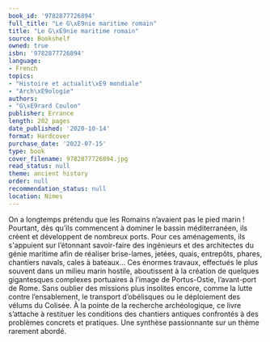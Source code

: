 ```yaml
---
book_id: '9782877726894'
full_title: "Le G\xE9nie maritime romain"
title: "Le G\xE9nie maritime romain"
source: Bookshelf
owned: true
isbn: '9782877726894'
language:
- French
topics:
- "Histoire et actualit\xE9 mondiale"
- "Arch\xE9ologie"
authors:
- "G\xE9rard Coulon"
publisher: Errance
length: 202 pages
date_published: '2020-10-14'
format: Hardcover
purchase_date: '2022-07-15'
type: book
cover_filename: 9782877726894.jpg
read_status: null
theme: ancient history
order: null
recommendation_status: null
location: Nimes
---
```

On a longtemps prétendu que les Romains n’avaient pas le pied marin ! Pourtant, dès qu’ils commencent à dominer le bassin méditerranéen, ils créent et développent de nombreux ports. Pour ces aménagements, ils s'appuient sur l’étonnant savoir-faire des ingénieurs et des architectes du génie maritime afin de réaliser brise-lames, jetées, quais, entrepôts, phares, chantiers navals, cales à bateaux… Ces énormes travaux, effectués le plus souvent dans un milieu marin hostile, aboutissent à la création de quelques gigantesques complexes portuaires à l’image de Portus-Ostie, l’avant-port de Rome. Sans oublier des missions plus insolites encore, comme la lutte contre l’ensablement, le transport d’obélisques ou le déploiement des vélums du Colisée.
À la pointe de la recherche archéologique, ce livre s’attache à restituer les conditions des chantiers antiques confrontés à des problèmes concrets et pratiques. Une synthèse passionnante sur un thème rarement abordé.

